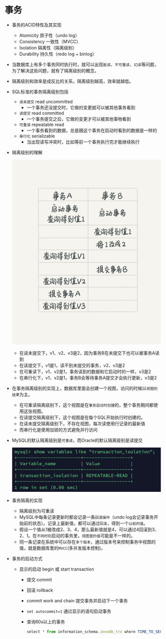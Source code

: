 # 事务

- 事务的ACID特性及其实现
    - Atomicity 原子性（undo log）
    - Consistency 一致性（MVCC）
    - Isolation  隔离性（隔离级别）
    - Durability 持久性（redo log + binlog）
- 当数据库上有多个事务同时执行时，就可以出现`脏读`、`不可重读`、`幻读`等问题，为了解决这些问题，就有了隔离级别的概念。
- 隔离级别和效率是成反比的关系，隔离级别越高，效率就越低。
- SQL标准的事务隔离级别包括
    - `读未提交` read uncommitted
        - 一个事务还没提交时，它做的变更就可以被其他事务看到
    - `读提交` read committed
        - 一个事务提交之后，它做的变更才可以被其他事物看到
    - `可重读` repeatable read
        - 一个事务看到的数据，总是跟这个事务在启动时看到的数据是一样的
    - `串行化` serializable
        - 当出现读写冲突时，比如等前一个事务执行完才能继续执行
- 隔离级别的理解

    ![%E4%BA%8B%E5%8A%A1%202ad548d77a0f41b9b550d0b1d4586cc1/Untitled.png](%E4%BA%8B%E5%8A%A1%202ad548d77a0f41b9b550d0b1d4586cc1/Untitled.png)

    - 在读未提交下，v1、v2、v3是2，因为事务B在未提交下也可以被事务A读到
    - 在读提交下，v1是1，读不到未提交的事务，v2、v3是2
    - 在可重读下，v1、v2是1，事务读到的数据和它启动时的一样，v3是2
    - 在串行化下，v1、v2是1，事务B会等待事务A提交才会执行更新，v3是2
- 在事务隔离级别的实现上，数据库里面会创建一个视图，访问的时候以`视图的结果`为主。
    - 在可重读隔离级别下，这个视图是在`事务启动时创建`的，整个事务期间都使用这张视图。
    - 在读提交隔离级别下，这个视图是在每个SQL开始执行时创建的。
    - 在读未提交隔离级别下，不存在视图，每次读使用行记录的最新值
    - 而串行化是使用加锁的方式避免并行访问
- MySQL的默认隔离级别是`可重读`，而Oracle的默认隔离级别是读提交

    ![%E4%BA%8B%E5%8A%A1%202ad548d77a0f41b9b550d0b1d4586cc1/Untitled%201.png](%E4%BA%8B%E5%8A%A1%202ad548d77a0f41b9b550d0b1d4586cc1/Untitled%201.png)

- 事务隔离的实现
    - 隔离级别为可重读
    - MySQL中每条记录更新时都会记录一条`回滚操作`（undo log会记录事务开始前的状态）。记录上最新值，都可以通过`回滚`，得到一个`以前的值`。
    - 假设一个值从1被改成2、3、4，那么最新值就是4，可以通过4回滚到3、2、1。在`不同时刻`启动的事务里，`视图里的值`可能是不一样的。
    - 同一条记录在系统中可以存在`多个版本`，通过版本号来控制事务中视图的值，就是数据库里的`MVCC`(多并发版本控制)。
- 事务的启动方式
    - 显示的启动 begin 或 start transaction
        - 提交  commit
        - 回滚 rollback
        - commit work and chain  提交事务并启动下一个事务
        - `set autocommit=1` 通过显示的语句启动事务
        - 查询60s以上的事务

            ```jsx
            select * from information_schema.innodb_trx where TIME_TO_SEC(timediff(now(),trx_started))>60;
            ```